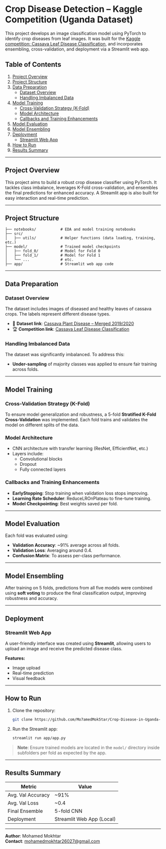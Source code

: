 # Crop Disease Detection – Kaggle Competition (Uganda Dataset)

This project develops an image classification model using PyTorch to identify crop diseases from leaf images. It was built for the [Kaggle competition: Cassava Leaf Disease Classification](https://www.kaggle.com/competitions/cassava-leaf-disease-classification), and incorporates ensembling, cross-validation, and deployment via a Streamlit web app.

## Table of Contents

1. [Project Overview](#project-overview)  
2. [Project Structure](#project-structure)  
3. [Data Preparation](#data-preparation)  
   - [Dataset Overview](#dataset-overview)  
   - [Handling Imbalanced Data](#handling-imbalanced-data)  
4. [Model Training](#model-training)  
   - [Cross-Validation Strategy (K-Fold)](#cross-validation-strategy-k-fold)  
   - [Model Architecture](#model-architecture)  
   - [Callbacks and Training Enhancements](#callbacks-and-training-enhancements)  
5. [Model Evaluation](#model-evaluation)  
6. [Model Ensembling](#model-ensembling)  
7. [Deployment](#deployment)  
   - [Streamlit Web App](#streamlit-web-app)  
8. [How to Run](#how-to-run)  
9. [Results Summary](#results-summary)

---

## Project Overview

This project aims to build a robust crop disease classifier using PyTorch. It tackles class imbalance, leverages K-Fold cross-validation, and ensembles the final predictions for enhanced accuracy. A Streamlit app is also built for easy interaction and real-time prediction.

---

## Project Structure

```
├── notebooks/           # EDA and model training notebooks
├── src/
│   ├── utils/           # Helper functions (data loading, training, etc.)
├── model/               # Trained model checkpoints
│   ├── fold_0/          # Model for Fold 0
│   ├── fold_1/          # Model for Fold 1
│   └── ...              # etc.
├── app/                 # Streamlit web app code
```

---

## Data Preparation

### Dataset Overview

The dataset includes images of diseased and healthy leaves of cassava crops. The labels represent different disease types.

- 📂 **Dataset link**: [Cassava Plant Disease – Merged 2019/2020](https://www.kaggle.com/datasets/srg9000/cassava-plant-disease-merged-20192020)  
- 🏆 **Competition link**: [Cassava Leaf Disease Classification](https://www.kaggle.com/competitions/cassava-leaf-disease-classification)

### Handling Imbalanced Data

The dataset was significantly imbalanced. To address this:

- **Under-sampling** of majority classes was applied to ensure fair training across folds.

---

## Model Training

### Cross-Validation Strategy (K-Fold)

To ensure model generalization and robustness, a 5-fold **Stratified K-Fold Cross-Validation** was implemented. Each fold trains and validates the model on different splits of the data.

### Model Architecture

- CNN architecture with transfer learning (ResNet, EfficientNet, etc.)
- Layers include:
  - Convolutional blocks
  - Dropout
  - Fully connected layers

### Callbacks and Training Enhancements

- **EarlyStopping**: Stop training when validation loss stops improving.
- **Learning Rate Scheduler**: ReduceLROnPlateau to fine-tune training.
- **Model Checkpointing**: Best weights saved per fold.

---

## Model Evaluation

Each fold was evaluated using:

- **Validation Accuracy**: ~91% average across all folds.
- **Validation Loss**: Averaging around 0.4.
- **Confusion Matrix**: To assess per-class performance.

---

## Model Ensembling

After training on 5 folds, predictions from all five models were combined using **soft voting** to produce the final classification output, improving robustness and accuracy.

---

## Deployment

### Streamlit Web App

A user-friendly interface was created using **Streamlit**, allowing users to upload an image and receive the predicted disease class.

**Features:**

- Image upload  
- Real-time prediction  
- Visual feedback  

---

## How to Run

1. Clone the repository:
   ```bash
   git clone https://github.com/Mo7amedMok5tar/Crop-Disease-in-Uganda-.git
   ```

2. Run the Streamlit app:
   ```bash
   streamlit run app/app.py
   ```

> **Note**: Ensure trained models are located in the `model/` directory inside subfolders per fold as expected by the app.

---

## Results Summary

| Metric              | Value     |
|---------------------|-----------|
| Avg. Val Accuracy   | ~91%      |
| Avg. Val Loss       | ~0.4      |
| Final Ensemble      | 5-fold CNN |
| Deployment          | Streamlit Web App (Local) |

---

**Author**: Mohamed Mokhtar  
**Contact**: mohamedmokhtar26027@gmail.com
